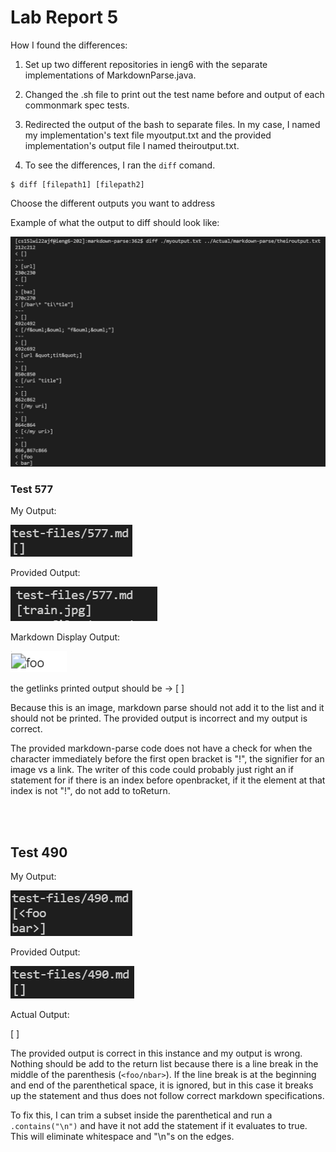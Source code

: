 # Lab Report 5

How I found the differences:

1.  Set up two different repositories in ieng6 with the separate implementations of MarkdownParse.java.

2. Changed the .sh file to print out the test name before and output of each commonmark spec tests. 

3. Redirected the output of the bash to separate files. In my case, I named my implementation's text file myoutput.txt and the provided implementation's output file I named theiroutput.txt.

4. To see the differences, I ran the ```diff``` comand.

```
$ diff [filepath1] [filepath2]
```

Choose the different outputs you want to address

Example of what the output to diff should look like:

![Image](diff-output.png)

### Test 577

My Output:

![Image](mytestfile577.png)

Provided Output:

![Image](theirtestfile577.png)


Markdown Display Output:

![Image](actualoutput577.png)

the getlinks printed output should be -> [ ]

Because this is an image, markdown parse should not add it to the list and it should not be printed. The provided output is incorrect and my output is correct.

The provided markdown-parse code does not have a check for when the character immediately before the first open bracket is "!", the signifier for an image vs a link. The writer of this code could probably just right an if statement for if there is an index before openbracket, if it the element at that index is not "!", do not add to toReturn.   

<br/>
<br/>

## Test 490


My Output:

![Image](mytestfile490.png)

Provided Output:

![Image](theirtestfile490.png)

Actual Output:

[ ]
<br/>

The provided output is correct in this instance and my output is wrong. Nothing should be add to the return list because there is a line break in the middle of the parenthesis (```<foo/nbar>```). If the line break is at the beginning and end of the parenthetical space, it is ignored, but in this case it breaks up the statement and thus does not follow correct markdown specifications.

To fix this, I can trim a subset inside the parenthetical and run a `.contains("\n")` and have it not add the statement if it evaluates to true. This will eliminate whitespace and "\n"s on the edges.

